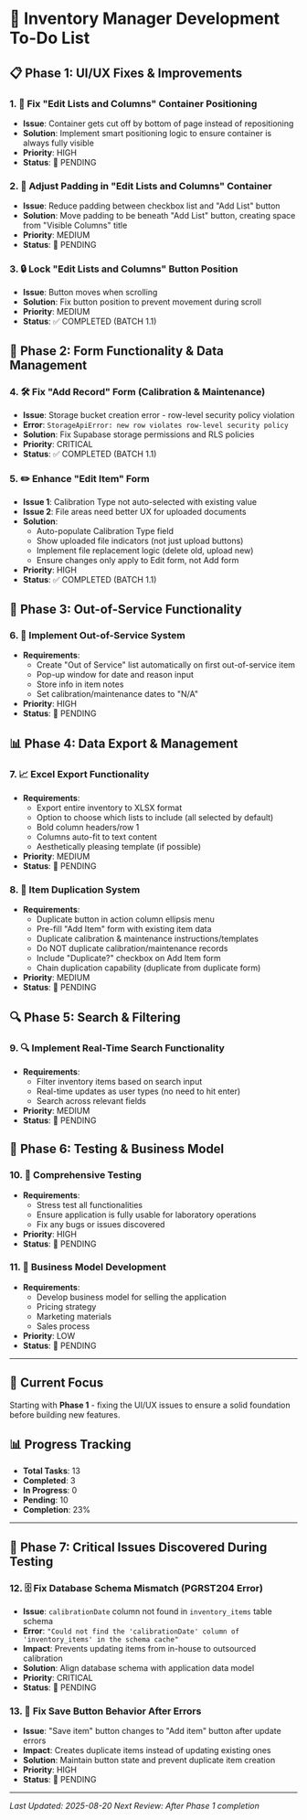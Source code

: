 # 🚀 Inventory Manager Development To-Do List

## 📋 **Phase 1: UI/UX Fixes & Improvements**

### 1. 🔧 Fix "Edit Lists and Columns" Container Positioning
- **Issue**: Container gets cut off by bottom of page instead of repositioning
- **Solution**: Implement smart positioning logic to ensure container is always fully visible
- **Priority**: HIGH
- **Status**: 🔴 PENDING

### 2. 📏 Adjust Padding in "Edit Lists and Columns" Container
- **Issue**: Reduce padding between checkbox list and "Add List" button
- **Solution**: Move padding to be beneath "Add List" button, creating space from "Visible Columns" title
- **Priority**: MEDIUM
- **Status**: 🔴 PENDING

### 3. 🔒 Lock "Edit Lists and Columns" Button Position
- **Issue**: Button moves when scrolling
- **Solution**: Fix button position to prevent movement during scroll
- **Priority**: MEDIUM
- **Status**: ✅ COMPLETED (BATCH 1.1)

## 📝 **Phase 2: Form Functionality & Data Management**

### 4. 🛠️ Fix "Add Record" Form (Calibration & Maintenance)
- **Issue**: Storage bucket creation error - row-level security policy violation
- **Error**: `StorageApiError: new row violates row-level security policy`
- **Solution**: Fix Supabase storage permissions and RLS policies
- **Priority**: CRITICAL
- **Status**: ✅ COMPLETED (BATCH 1.1)

### 5. ✏️ Enhance "Edit Item" Form
- **Issue 1**: Calibration Type not auto-selected with existing value
- **Issue 2**: File areas need better UX for uploaded documents
- **Solution**: 
  - Auto-populate Calibration Type field
  - Show uploaded file indicators (not just upload buttons)
  - Implement file replacement logic (delete old, upload new)
  - Ensure changes only apply to Edit form, not Add form
- **Priority**: HIGH
- **Status**: ✅ COMPLETED (BATCH 1.1)

## 🚫 **Phase 3: Out-of-Service Functionality**

### 6. 🚫 Implement Out-of-Service System
- **Requirements**:
  - Create "Out of Service" list automatically on first out-of-service item
  - Pop-up window for date and reason input
  - Store info in item notes
  - Set calibration/maintenance dates to "N/A"
- **Priority**: HIGH
- **Status**: 🔴 PENDING

## 📊 **Phase 4: Data Export & Management**

### 7. 📈 Excel Export Functionality
- **Requirements**:
  - Export entire inventory to XLSX format
  - Option to choose which lists to include (all selected by default)
  - Bold column headers/row 1
  - Columns auto-fit to text content
  - Aesthetically pleasing template (if possible)
- **Priority**: MEDIUM
- **Status**: 🔴 PENDING

### 8. 🔄 Item Duplication System
- **Requirements**:
  - Duplicate button in action column ellipsis menu
  - Pre-fill "Add Item" form with existing item data
  - Duplicate calibration & maintenance instructions/templates
  - Do NOT duplicate calibration/maintenance records
  - Include "Duplicate?" checkbox on Add Item form
  - Chain duplication capability (duplicate from duplicate form)
- **Priority**: MEDIUM
- **Status**: 🔴 PENDING

## 🔍 **Phase 5: Search & Filtering**

### 9. 🔍 Implement Real-Time Search Functionality
- **Requirements**:
  - Filter inventory items based on search input
  - Real-time updates as user types (no need to hit enter)
  - Search across relevant fields
- **Priority**: MEDIUM
- **Status**: 🔴 PENDING

## 🧪 **Phase 6: Testing & Business Model**

### 10. 🧪 Comprehensive Testing
- **Requirements**:
  - Stress test all functionalities
  - Ensure application is fully usable for laboratory operations
  - Fix any bugs or issues discovered
- **Priority**: HIGH
- **Status**: 🔴 PENDING

### 11. 💼 Business Model Development
- **Requirements**:
  - Develop business model for selling the application
  - Pricing strategy
  - Marketing materials
  - Sales process
- **Priority**: LOW
- **Status**: 🔴 PENDING

---

## 🎯 **Current Focus**
Starting with **Phase 1** - fixing the UI/UX issues to ensure a solid foundation before building new features.

## 📊 **Progress Tracking**
- **Total Tasks**: 13
- **Completed**: 3
- **In Progress**: 0
- **Pending**: 10
- **Completion**: 23%

---

## 🚨 **Phase 7: Critical Issues Discovered During Testing**

### 12. 🗄️ Fix Database Schema Mismatch (PGRST204 Error)
- **Issue**: `calibrationDate` column not found in `inventory_items` table schema
- **Error**: `"Could not find the 'calibrationDate' column of 'inventory_items' in the schema cache"`
- **Impact**: Prevents updating items from in-house to outsourced calibration
- **Solution**: Align database schema with application data model
- **Priority**: CRITICAL
- **Status**: 🔴 PENDING

### 13. 🔄 Fix Save Button Behavior After Errors
- **Issue**: "Save item" button changes to "Add item" button after update errors
- **Impact**: Creates duplicate items instead of updating existing ones
- **Solution**: Maintain button state and prevent duplicate item creation
- **Priority**: HIGH
- **Status**: 🔴 PENDING

---

*Last Updated: 2025-08-20*
*Next Review: After Phase 1 completion*
